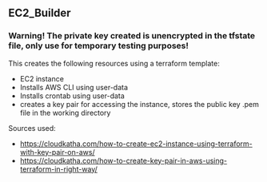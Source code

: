 ## EC2_Builder 

### **Warning! The private key created is unencrypted in the tfstate file, only use for temporary testing purposes!**


This creates the following resources using a terraform template:
- EC2 instance
- Installs AWS CLI using user-data
- Installs crontab using user-data
- creates a key pair for accessing the instance, stores the public key .pem file in the working directory

Sources used: 
- https://cloudkatha.com/how-to-create-ec2-instance-using-terraform-with-key-pair-on-aws/
- https://cloudkatha.com/how-to-create-key-pair-in-aws-using-terraform-in-right-way/